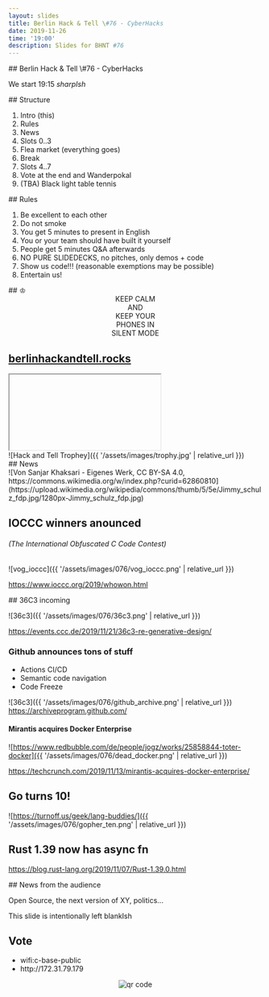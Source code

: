 ```yaml
---
layout: slides
title: Berlin Hack & Tell \#76 - CyberHacks
date: 2019-11-26
time: '19:00'
description: Slides for BHNT #76
---
```


<section data-markdown>
## Berlin Hack & Tell \#76 - CyberHacks

We start 19:15 *sharpIsh*
</section>

<section data-markdown>
## Structure

1. Intro (this)
2. Rules
3. News
4. Slots 0..3
5. Flea market (everything goes)
6. Break
7. Slots 4..7
8. Vote at the end and Wanderpokal
9. (TBA) Black light table tennis
</section>

<section data-markdown>
## Rules

1. Be excellent to each other
2. Do not smoke
3. You get 5 minutes to present in English
4. You or your team should have built it yourself
5. People get 5 minutes Q&A afterwards
6. NO PURE SLIDEDECKS, no pitches, only demos + code
7. Show us code!!! (reasonable exemptions may be possible)
8. Entertain us!
</section>

<section data-markdown>
## &#9812;
<center>
KEEP CALM</br>
AND</br>
KEEP YOUR</br>
PHONES IN</br>
SILENT MODE</br>
</center>
</section>

<section>
<h2><a href="https://berlinhackandtell.rocks/">berlinhackandtell.rocks</a></h2>
<iframe class="stretch" data-src="https://berlinhackandtell.rocks"></iframe>
</section>

<section data-markdown>
![Hack and Tell Trophey]({{ '/assets/images/trophy.jpg' | relative_url }})
</section>

<section data-markdown>
## News
</section>

<section data-markdown>
![Von Sanjar Khaksari - Eigenes Werk, CC BY-SA 4.0, https://commons.wikimedia.org/w/index.php?curid=62860810](https://upload.wikimedia.org/wikipedia/commons/thumb/5/5e/Jimmy_schulz_fdp.jpg/1280px-Jimmy_schulz_fdp.jpg)
</section>

<section data-markdown>

## IOCCC winners anounced
###### (The International Obfuscated C Code Contest)

![vog_ioccc]({{ '/assets/images/076/vog_ioccc.png' | relative_url }})

https://www.ioccc.org/2019/whowon.html
</section>

<section data-markdown>
## 36C3 incoming

![36c3]({{ '/assets/images/076/36c3.png' | relative_url }})

https://events.ccc.de/2019/11/21/36c3-re-generative-design/
</section>

<section data-markdown>

### Github announces tons of stuff

- Actions CI/CD
- Semantic code navigation
- Code Freeze

![36c3]({{ '/assets/images/076/github_archive.png' | relative_url }})
https://archiveprogram.github.com/

</section>

<section data-markdown>

#### Mirantis acquires Docker Enterprise

![https://www.redbubble.com/de/people/jogz/works/25858844-toter-docker]({{ '/assets/images/076/dead_docker.png' | relative_url }})

https://techcrunch.com/2019/11/13/mirantis-acquires-docker-enterprise/

</section>

<section data-markdown>

## Go turns 10!

![https://turnoff.us/geek/lang-buddies/]({{ '/assets/images/076/gopher_ten.png' | relative_url }})

</section>

<section data-markdown>

## Rust 1.39 now has async fn

https://blog.rust-lang.org/2019/11/07/Rust-1.39.0.html

</section>

<section data-markdown>
## News from the audience

Open Source, the next version of XY, politics...
</section>

<section data-markdown>
This slide is intentionally left blankIsh
</section>

<section>
<h2>Vote</h2>

<ul>
<li>wifi:c-base-public</li>
<li>http://172.31.79.179</li>
</ul>
<center>
<img src="http://api.qrserver.com/v1/create-qr-code/?color=000000&amp;bgcolor=FFFFFF&amp;data=http%3A%2F%2F172.31.79.179&amp;qzone=1&amp;margin=0&amp;size=400x400&amp;ecc=L" alt="qr code" />
</center>
</section>
